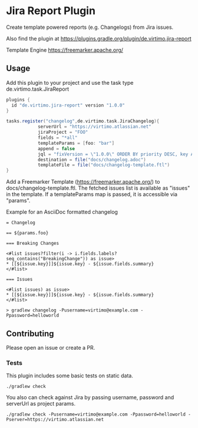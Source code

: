 # Jira Report Plugin

Create template powered reports (e.g. Changelogs) from Jira issues.

Also find the plugin at https://plugins.gradle.org/plugin/de.virtimo.jira-report

Template Engine https://freemarker.apache.org/

## Usage

Add this plugin to your project and use the task type de.virtimo.task.JiraReport

```gradle
plugins {
  id "de.virtimo.jira-report" version "1.0.0"
}

tasks.register("changelog",de.virtimo.task.JiraChangelog){
            serverUrl = "https://virtimo.atlassian.net"
            jiraProject = "FOO"
            fields = "*all"
            templateParams = [foo: "bar"]
            append = false
            jql = "fixVersion = \"1.0.0\" ORDER BY priority DESC, key ASC"
            destination = file("docs/changelog.adoc")
            templateFile = file("docs/changelog-template.ftl")
}
```

Add a Freemarker Template (https://freemarker.apache.org/) to docs/changelog-template.ftl.
The fetched issues list is available as "issues" in the template. If a templateParams map is passed, it is accessible via "params".

Example for an AsciiDoc formatted changelog
```
= Changelog

== ${params.foo}

=== Breaking Changes

<#list issues?filter(i -> i.fields.labels?seq_contains("BreakingChange")) as issue>
* [[${issue.key}]]${issue.key} - ${issue.fields.summary}
</#list>

=== Issues

<#list issues) as issue>
* [[${issue.key}]]${issue.key} - ${issue.fields.summary}
</#list>
```


```
> gradlew changelog -Pusername=virtimo@example.com -Ppassword=helloworld
```

## Contributing

Please open an issue or create a PR.

### Tests

This plugin includes some basic tests on static data.

```
./gradlew check
```

You also can check against Jira by passing username, password and serverUrl as project params.

```
./gradlew check -Pusername=virtimo@example.com -Ppassword=helloworld -Pserver=https://virtimo.atlassian.net
```